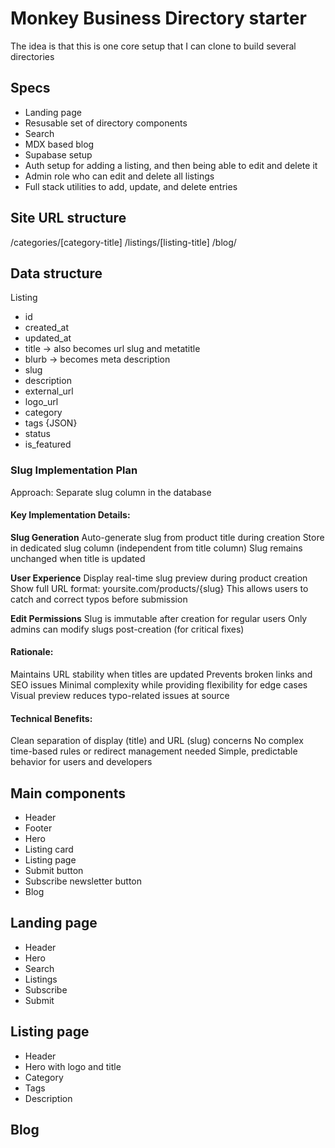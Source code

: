 # Monkey Business Directory starter
The idea is that this is one core setup that I can clone to build several directories

## Specs
- Landing page
- Resusable set of directory components
- Search
- MDX based blog
- Supabase setup
- Auth setup for adding a listing, and then being able to edit and delete it
- Admin role who can edit and delete all listings
- Full stack utilities to add, update, and delete entries

## Site URL structure
/categories/[category-title]
/listings/[listing-title]
/blog/




## Data structure

Listing
- id
- created_at
- updated_at
- title -> also becomes url slug and metatitle
- blurb -> becomes meta description
- slug
- description
- external_url
- logo_url
- category
- tags {JSON}
- status
- is_featured

### Slug Implementation Plan

Approach: Separate slug column in the database

#### Key Implementation Details:

**Slug Generation**
Auto-generate slug from product title during creation
Store in dedicated slug column (independent from title column)
Slug remains unchanged when title is updated

**User Experience**
Display real-time slug preview during product creation
Show full URL format: yoursite.com/products/{slug}
This allows users to catch and correct typos before submission

**Edit Permissions**
Slug is immutable after creation for regular users
Only admins can modify slugs post-creation (for critical fixes)

#### Rationale:
Maintains URL stability when titles are updated
Prevents broken links and SEO issues
Minimal complexity while providing flexibility for edge cases
Visual preview reduces typo-related issues at source

#### Technical Benefits:
Clean separation of display (title) and URL (slug) concerns
No complex time-based rules or redirect management needed
Simple, predictable behavior for users and developers

## Main components
- Header
- Footer
- Hero
- Listing card
- Listing page
- Submit button
- Subscribe newsletter button
- Blog

## Landing page
- Header
- Hero
- Search
- Listings
- Subscribe
- Submit

## Listing page
- Header
- Hero with logo and title
- Category
- Tags
- Description



## Blog
